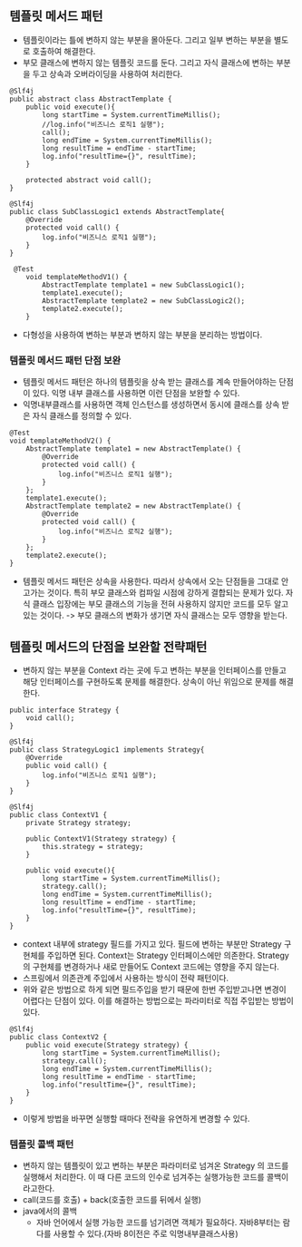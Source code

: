 ## 템플릿 메서드 패턴
- 템플릿이라는 틀에 변하지 않는 부분을 몰아둔다. 그리고 일부 변하는 부분을 별도로 호출하여 해결한다.
- 부모 클래스에 변하지 않는 템플릿 코드를 둔다. 그리고 자식 클래스에 변하는 부분을 두고 상속과 오버라이딩을 사용하여 처리한다.
```
@Slf4j
public abstract class AbstractTemplate {
    public void execute(){
        long startTime = System.currentTimeMillis();
        //log.info("비즈니스 로직1 실행");
        call();
        long endTime = System.currentTimeMillis();
        long resultTime = endTime - startTime;
        log.info("resultTime={}", resultTime);
    }

    protected abstract void call();
}
```
```
@Slf4j
public class SubClassLogic1 extends AbstractTemplate{
    @Override
    protected void call() {
        log.info("비즈니스 로직1 실행");
    }
}
```
```
 @Test
    void templateMethodV1() {
        AbstractTemplate template1 = new SubClassLogic1();
        template1.execute();
        AbstractTemplate template2 = new SubClassLogic2();
        template2.execute();
    }
```
- 다형성을 사용하여 변하는 부분과 변하지 않는 부분을 분리하는 방법이다.

### 템플릿 메서드 패턴 단점 보완
- 템플릿 메서드 패턴은 하나의 템플릿을 상속 받는 클래스를 계속 만들어야하는 단점이 있다. 익명 내부 클래스를 사용하면 이런 단점을 보완할 수 있다.
- 익명내부클래스를 사용하면 객체 인스턴스를 생성하면서 동시에 클래스를 상속 받은 자식 클래스를 정의할 수 있다.
```
@Test
void templateMethodV2() {
    AbstractTemplate template1 = new AbstractTemplate() {
        @Override
        protected void call() {
            log.info("비즈니스 로직1 실행");
        }
    };
    template1.execute();
    AbstractTemplate template2 = new AbstractTemplate() {
        @Override
        protected void call() {
            log.info("비즈니스 로직2 실행");
        }
    };
    template2.execute();
}
```
- 템플릿 메서드 패턴은 상속을 사용한다. 따라서 상속에서 오는 단점들을 그대로 안고가는 것이다. 특히 부모 클래스와 컴파일 시점에 강하게 결합되는 문제가 있다. 자식 클래스 입장에는 부모 클래스의 기능을 전혀 사용하지 않지만 코드를 모두 알고 있는 것이다. -> 부모 클래스의 변화가 생기면 자식 클래스는 모두 영향을 받는다.

## 템플릿 메서드의 단점을 보완할 전략패턴
- 변하지 않는 부분을 Context 라는 곳에 두고 변하는 부분을 인터페이스를 만들고 해당 인터페이스를 구현하도록 문제를 해결한다. 상속이 아닌 위임으로 문제를 해결한다.
```
public interface Strategy {
    void call();
}
```
```
@Slf4j
public class StrategyLogic1 implements Strategy{
    @Override
    public void call() {
        log.info("비즈니스 로직1 실행");
    }
}
```
```
@Slf4j
public class ContextV1 {
    private Strategy strategy;

    public ContextV1(Strategy strategy) {
        this.strategy = strategy;
    }

    public void execute(){
        long startTime = System.currentTimeMillis();
        strategy.call();
        long endTime = System.currentTimeMillis();
        long resultTime = endTime - startTime;
        log.info("resultTime={}", resultTime);
    }
}
```
- context 내부에 strategy 필드를 가지고 있다. 필드에 변하는 부분만 Strategy 구현체를 주입하면 된다. Context는 Strategy 인터페이스에만 의존한다. Strategy의 구현체를 변경하거나 새로 만들어도 Context 코드에는 영향을 주지 않는다.
- 스프링에서 의존관계 주입에서 사용하는 방식이 전략 패턴이다.
- 위와 같은 방법으로 하게 되면 필드주입을 받기 때문에 한번 주입받고나면 변경이 어렵다는 단점이 있다. 이를 해결하는 방법으로는 파라미터로 직접 주입받는 방법이 있다.
```
@Slf4j
public class ContextV2 {
    public void execute(Strategy strategy) {
        long startTime = System.currentTimeMillis();
        strategy.call();
        long endTime = System.currentTimeMillis();
        long resultTime = endTime - startTime;
        log.info("resultTime={}", resultTime);
    }
}
```
- 이렇게 방법을 바꾸면 실행할 때마다 전략을 유연하게 변경할 수 있다.

### 템플릿 콜백 패턴
- 변하지 않는 템플릿이 있고 변하는 부분은 파라미터로 넘겨온 Strategy 의 코드를 실행해서 처리한다. 이 때 다른 코드의 인수로 넘겨주는 실행가능한 코드를 콜백이라고한다.
- call(코드를 호출) + back(호출한 코드를 뒤에서 실행) 
- java에서의 콜백
    - 자바 언어에서 실행 가능한 코드를 넘기려면 객체가 필요하다. 자바8부터는 람다를 사용할 수 있다.(자바 8이전은 주로 익명내부클래스사용)